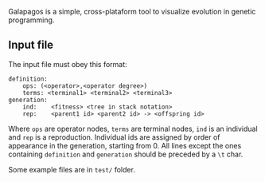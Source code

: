 Galapagos is a simple, cross-plataform tool to visualize evolution in genetic programming.

Input file
----------
The input file must obey this format:

    definition:
    	ops: (<operator>,<operator degree>)
    	terms: <terminal1> <terminal2> <terminal3>
    generation:
    	ind:	<fitness> <tree in stack notation>
    	rep:    <parent1 id> <parent2 id> -> <offspring id>

Where `ops` are operator nodes, `terms` are terminal nodes, `ind` is an individual and `rep` is a reproduction.
Individual ids are assigned by order of appearance in the generation, starting from 0. All lines except the ones containing `definition` and `generation` should be preceded by a `\t` char.

Some example files are in `test/` folder.
